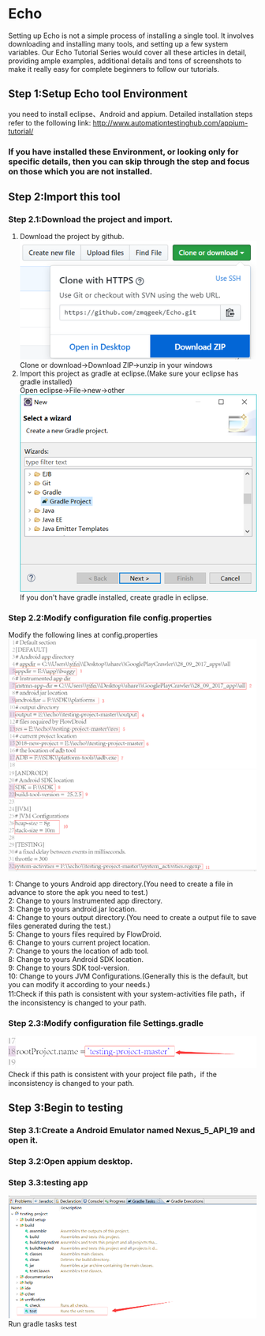 # Echo


Setting up Echo is not a simple process of installing a single tool. It involves downloading and installing many tools, and setting up a few system variables. Our Echo Tutorial Series would cover all these articles in detail, providing ample examples, additional details and tons of screenshots to make it really easy for complete beginners to follow our tutorials.
## Step 1:Setup Echo tool Environment
you need to install eclipse、Android and appium.
Detailed installation steps refer to the following link: http://www.automationtestinghub.com/appium-tutorial/
### If you have installed these Environment, or looking only for specific details, then you can skip through the step and focus on those which you are not installed.


## Step 2:Import this tool
### Step 2.1:Download the project and import.
1. Download the project by github.<br>
![Image_text](https://github.com/zmqgeek/Echo/blob/master/img/5.png)
Clone or download->Download ZIP->unzip in your windows
2. Import this project as gradle at eclipse.(Make sure your eclipse has gradle installed)<br>
Open eclipse->File->new->other
![Image_text](https://github.com/zmqgeek/Echo/blob/master/img/6.png)
If you don't have gradle installed, create gradle in eclipse.
### Step 2.2:Modify configuration file config.properties
Modify the following lines at config.properties
![Image text](https://github.com/zmqgeek/Echo/blob/master/img/%E5%9B%BE%E7%89%871.png)
![Image_text](https://github.com/zmqgeek/Echo/blob/master/img/%E5%9B%BE%E7%89%872.png)

1: Change to yours Android app directory.(You need to create a file in advance to store the apk you need to test.)<br>
2: Change to yours Instrumented app directory.<br>
3: Change to yours android.jar location.<br>
4: Change to yours output directory.(You need to create a output file to save files generated during the test.)<br>
5: Change to yours files required by FlowDroid.<br>
6: Change to yours current project location.<br>
7: Change to yours the location of adb tool.<br>
8: Change to yours Android SDK location.<br>
9: Change to yours SDK tool-version.<br>
10: Change to yours JVM Configurations.(Generally this is the default, but you can modify it according to your needs.)<br>
11:Check if this path is consistent with your system-activities file path，if the inconsistency is changed to your path.<br>

### Step 2.3:Modify configuration file Settings.gradle<br>
![Image_text](https://github.com/zmqgeek/Echo/blob/master/img/%E5%9B%BE%E7%89%873.png)
Check if this path is consistent with your project file path，if the inconsistency is changed to your path.<br>
## Step 3:Begin to testing  
### Step 3.1:Create a Android Emulator named Nexus_5_API_19 and open it.
### Step 3.2:Open appium desktop. 
### Step 3.3:testing app
![Image_text](https://github.com/zmqgeek/Echo/blob/master/img/%E5%9B%BE%E7%89%874.png)
Run gradle tasks test

